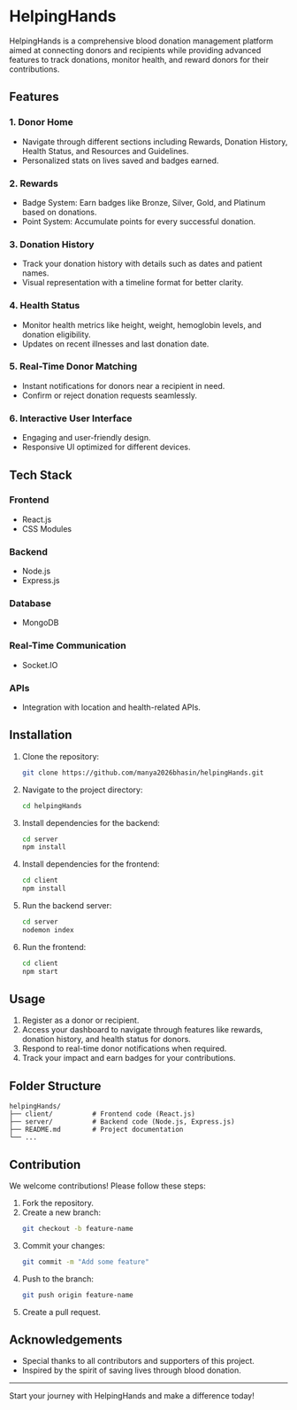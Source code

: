 # HelpingHands
HelpingHands is a comprehensive blood donation management platform aimed at connecting donors and recipients while providing advanced features to track donations, monitor health, and reward donors for their contributions.

## Features

### 1. **Donor Home**
- Navigate through different sections including Rewards, Donation History, Health Status, and Resources and Guidelines.
- Personalized stats on lives saved and badges earned.

### 2. **Rewards**
- Badge System: Earn badges like Bronze, Silver, Gold, and Platinum based on donations.
- Point System: Accumulate points for every successful donation.

### 3. **Donation History**
- Track your donation history with details such as dates and patient names.
- Visual representation with a timeline format for better clarity.

### 4. **Health Status**
- Monitor health metrics like height, weight, hemoglobin levels, and donation eligibility.
- Updates on recent illnesses and last donation date.

### 5. **Real-Time Donor Matching**
- Instant notifications for donors near a recipient in need.
- Confirm or reject donation requests seamlessly.

### 6. **Interactive User Interface**
- Engaging and user-friendly design.
- Responsive UI optimized for different devices.

## Tech Stack

### Frontend
- React.js
- CSS Modules

### Backend
- Node.js
- Express.js

### Database
- MongoDB

### Real-Time Communication
- Socket.IO

### APIs
- Integration with location and health-related APIs.

## Installation

1. Clone the repository:
   ```bash
   git clone https://github.com/manya2026bhasin/helpingHands.git
   ```

2. Navigate to the project directory:
   ```bash
   cd helpingHands
   ```

3. Install dependencies for the backend:
   ```bash
   cd server
   npm install
   ```

4. Install dependencies for the frontend:
   ```bash
   cd client
   npm install
   ```

5. Run the backend server:
   ```bash
   cd server
   nodemon index
   ```

6. Run the frontend:
   ```bash
   cd client
   npm start
   ```

## Usage

1. Register as a donor or recipient.
2. Access your dashboard to navigate through features like rewards, donation history, and health status for donors.
3. Respond to real-time donor notifications when required.
4. Track your impact and earn badges for your contributions.

## Folder Structure
```
helpingHands/
├── client/          # Frontend code (React.js)
├── server/          # Backend code (Node.js, Express.js)
├── README.md        # Project documentation
└── ...
```

## Contribution
We welcome contributions! Please follow these steps:

1. Fork the repository.
2. Create a new branch:
   ```bash
   git checkout -b feature-name
   ```
3. Commit your changes:
   ```bash
   git commit -m "Add some feature"
   ```
4. Push to the branch:
   ```bash
   git push origin feature-name
   ```
5. Create a pull request.

## Acknowledgements
- Special thanks to all contributors and supporters of this project.
- Inspired by the spirit of saving lives through blood donation.

---

Start your journey with HelpingHands and make a difference today!
